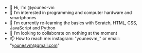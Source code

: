 - 👋 Hi, I’m @younes-vm
- 👀 I’m interested in programming and computer hardware and smartphones
- 🌱 I’m currently re-learning the basics with Scratch, HTML, CSS, JavaScript and Python
- 💞️ I’m looking to collaborate on nothing at the moment
- 📫 How to reach me: instagram: "younesvm_" or email: "younesvm@gmail.com"

<!---
younes-vm/younes-vm is a ✨ special ✨ repository because its `README.md` (this file) appears on your GitHub profile.
You can click the Preview link to take a look at your changes.
--->
